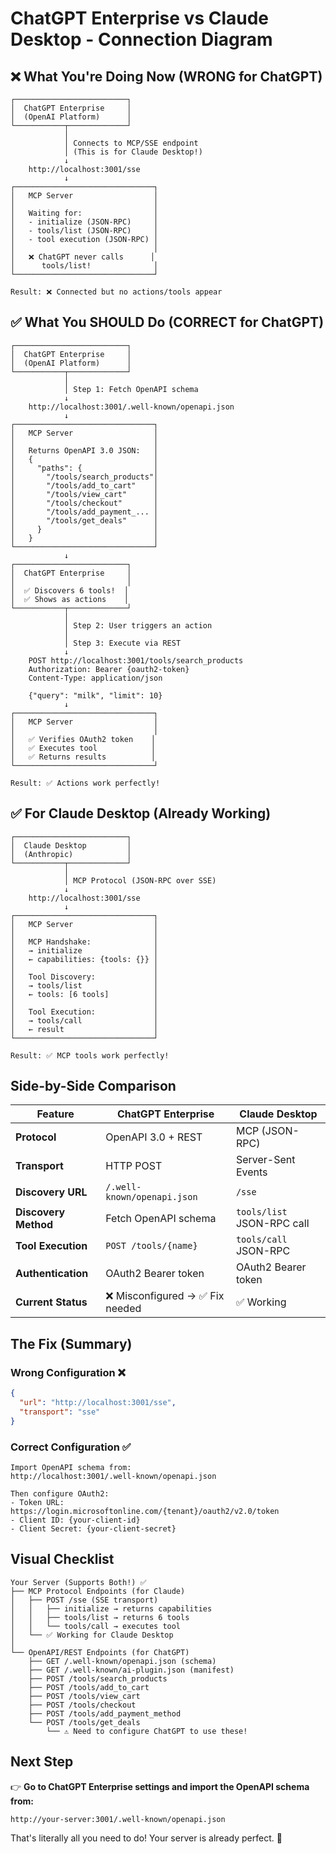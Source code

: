 # ChatGPT Enterprise vs Claude Desktop - Connection Diagram

## ❌ What You're Doing Now (WRONG for ChatGPT)

```
┌─────────────────────────┐
│  ChatGPT Enterprise     │
│  (OpenAI Platform)      │
└───────────┬─────────────┘
            │
            │ Connects to MCP/SSE endpoint
            │ (This is for Claude Desktop!)
            ↓
    http://localhost:3001/sse
            ↓
┌───────────────────────────────┐
│   MCP Server                  │
│                               │
│   Waiting for:                │
│   - initialize (JSON-RPC)     │
│   - tools/list (JSON-RPC)     │
│   - tool execution (JSON-RPC) │
│                               │
│   ❌ ChatGPT never calls      │
│      tools/list!              │
└───────────────────────────────┘

Result: ❌ Connected but no actions/tools appear
```

## ✅ What You SHOULD Do (CORRECT for ChatGPT)

```
┌─────────────────────────┐
│  ChatGPT Enterprise     │
│  (OpenAI Platform)      │
└───────────┬─────────────┘
            │
            │ Step 1: Fetch OpenAPI schema
            ↓
    http://localhost:3001/.well-known/openapi.json
            ↓
┌───────────────────────────────┐
│   MCP Server                  │
│                               │
│   Returns OpenAPI 3.0 JSON:   │
│   {                           │
│     "paths": {                │
│       "/tools/search_products"│
│       "/tools/add_to_cart"    │
│       "/tools/view_cart"      │
│       "/tools/checkout"       │
│       "/tools/add_payment_... │
│       "/tools/get_deals"      │
│     }                         │
│   }                           │
└───────────────────────────────┘
            ↓
┌─────────────────────────┐
│  ChatGPT Enterprise     │
│                         │
│  ✅ Discovers 6 tools!  │
│  ✅ Shows as actions    │
└───────────┬─────────────┘
            │
            │ Step 2: User triggers an action
            │
            │ Step 3: Execute via REST
            ↓
    POST http://localhost:3001/tools/search_products
    Authorization: Bearer {oauth2-token}
    Content-Type: application/json
    
    {"query": "milk", "limit": 10}
            ↓
┌───────────────────────────────┐
│   MCP Server                  │
│                               │
│   ✅ Verifies OAuth2 token    │
│   ✅ Executes tool            │
│   ✅ Returns results          │
└───────────────────────────────┘

Result: ✅ Actions work perfectly!
```

## ✅ For Claude Desktop (Already Working)

```
┌─────────────────────────┐
│  Claude Desktop         │
│  (Anthropic)            │
└───────────┬─────────────┘
            │
            │ MCP Protocol (JSON-RPC over SSE)
            ↓
    http://localhost:3001/sse
            ↓
┌───────────────────────────────┐
│   MCP Server                  │
│                               │
│   MCP Handshake:              │
│   → initialize                │
│   ← capabilities: {tools: {}} │
│                               │
│   Tool Discovery:             │
│   → tools/list                │
│   ← tools: [6 tools]          │
│                               │
│   Tool Execution:             │
│   → tools/call                │
│   ← result                    │
└───────────────────────────────┘

Result: ✅ MCP tools work perfectly!
```

## Side-by-Side Comparison

| Feature | ChatGPT Enterprise | Claude Desktop |
|---------|-------------------|----------------|
| **Protocol** | OpenAPI 3.0 + REST | MCP (JSON-RPC) |
| **Transport** | HTTP POST | Server-Sent Events |
| **Discovery URL** | `/.well-known/openapi.json` | `/sse` |
| **Discovery Method** | Fetch OpenAPI schema | `tools/list` JSON-RPC call |
| **Tool Execution** | `POST /tools/{name}` | `tools/call` JSON-RPC |
| **Authentication** | OAuth2 Bearer token | OAuth2 Bearer token |
| **Current Status** | ❌ Misconfigured → ✅ Fix needed | ✅ Working |

## The Fix (Summary)

### Wrong Configuration ❌
```json
{
  "url": "http://localhost:3001/sse",
  "transport": "sse"
}
```

### Correct Configuration ✅
```
Import OpenAPI schema from:
http://localhost:3001/.well-known/openapi.json

Then configure OAuth2:
- Token URL: https://login.microsoftonline.com/{tenant}/oauth2/v2.0/token
- Client ID: {your-client-id}
- Client Secret: {your-client-secret}
```

## Visual Checklist

```
Your Server (Supports Both!) ✅
├── MCP Protocol Endpoints (for Claude)
│   ├── POST /sse (SSE transport)
│   │   ├── initialize → returns capabilities
│   │   ├── tools/list → returns 6 tools
│   │   └── tools/call → executes tool
│   └── ✅ Working for Claude Desktop
│
└── OpenAPI/REST Endpoints (for ChatGPT)
    ├── GET /.well-known/openapi.json (schema)
    ├── GET /.well-known/ai-plugin.json (manifest)
    ├── POST /tools/search_products
    ├── POST /tools/add_to_cart
    ├── POST /tools/view_cart
    ├── POST /tools/checkout
    ├── POST /tools/add_payment_method
    └── POST /tools/get_deals
        └── ⚠️ Need to configure ChatGPT to use these!
```

## Next Step

👉 **Go to ChatGPT Enterprise settings and import the OpenAPI schema from:**
```
http://your-server:3001/.well-known/openapi.json
```

That's literally all you need to do! Your server is already perfect. 🎉
